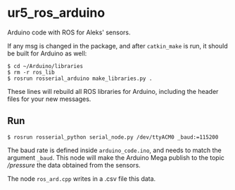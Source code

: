 # ur5_ros_arduino

Arduino code with ROS for Aleks' sensors.

If any msg is changed in the package, and after `catkin_make` is run, it should be built for Arduino as well:

    $ cd ~/Arduino/libraries
    $ rm -r ros_lib
    $ rosrun rosserial_arduino make_libraries.py .
  
These lines will rebuild all ROS libraries for Arduino, including the header files for your new messages.

## Run

    $ rosrun rosserial_python serial_node.py /dev/ttyACM0 _baud:=115200
    
The baud rate is defined inside `arduino_code.ino`, and needs to match the argument `_baud`. This node will make the Arduino Mega publish to the topic */pressure* the data obtained from the sensors.

The node `ros_ard.cpp` writes in a .csv file this data.
